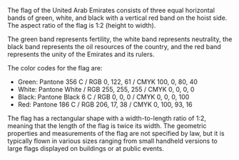 The flag of the United Arab Emirates consists of three equal horizontal bands of green, white, and black with a vertical red band on the hoist side. The aspect ratio of the flag is 1:2 (height to width).

The green band represents fertility, the white band represents neutrality, the black band represents the oil resources of the country, and the red band represents the unity of the Emirates and its rulers.

The color codes for the flag are:

- Green: Pantone 356 C / RGB 0, 122, 61 / CMYK 100, 0, 80, 40
- White: Pantone White / RGB 255, 255, 255 / CMYK 0, 0, 0, 0
- Black: Pantone Black 6 C / RGB 0, 0, 0 / CMYK 0, 0, 0, 100
- Red: Pantone 186 C / RGB 206, 17, 38 / CMYK 0, 100, 93, 16

The flag has a rectangular shape with a width-to-length ratio of 1:2, meaning that the length of the flag is twice its width. The geometric properties and measurements of the flag are not specified by law, but it is typically flown in various sizes ranging from small handheld versions to large flags displayed on buildings or at public events.
